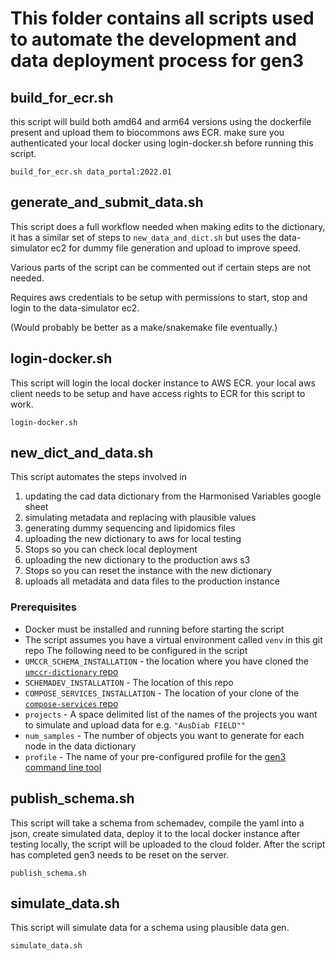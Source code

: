# This folder contains all scripts used to automate the development and data deployment process for gen3

## build_for_ecr.sh
this script will build both amd64 and arm64 versions using the dockerfile present and upload them to biocommons aws ECR. make sure you authenticated your local docker using login-docker.sh before running this script.
```shell
build_for_ecr.sh data_portal:2022.01
```

## generate_and_submit_data.sh
This script does a full workflow needed when making edits to the dictionary, it has a similar set of steps to `new_data_and_dict.sh` but uses the data-simulator ec2 for dummy file generation and upload to improve speed.

Various parts of the script can be commented out if certain steps are not needed.

Requires aws credentials to be setup with permissions to start, stop and login to the data-simulator ec2.

(Would probably be better as a make/snakemake file eventually.)

## login-docker.sh
This script will login the local docker instance to AWS ECR. your local aws client needs to be setup and have access rights to ECR for this script to work.
```shell
login-docker.sh
```

## new_dict_and_data.sh
This script automates the steps involved in
1. updating the cad data dictionary from the Harmonised Variables google sheet
2. simulating metadata and replacing with plausible values
3. generating dummy sequencing and lipidomics files
4. uploading the new dictionary to aws for local testing
5. Stops so you can check local deployment
6. uploading the new dictionary to the production aws s3
7. Stops so you can reset the instance with the new dictionary
8. uploads all metadata and data files to the production instance

### Prerequisites 
- Docker must be installed and running before starting the script
- The script assumes you have a virtual environment called `venv` in this git repo
The following need to be configured in the script 
- `UMCCR_SCHEMA_INSTALLATION` - the location where you have cloned the [`umccr-dictionary` repo](https://github.com/umccr/umccr-dictionary)
- `SCHEMADEV_INSTALLATION` - The location of this repo
- `COMPOSE_SERVICES_INSTALLATION` - The location of your clone of the [`compose-services` repo](https://github.com/uc-cdis/compose-services)
- `projects` - A space delimited list of the names of the projects you want to simulate and upload data for e.g. `"AusDiab FIELD""`
- `num_samples` - The number of objects you want to generate for each node in the data dictionary
- `profile` - The name of your pre-configured profile for the [gen3 command line tool](https://gen3.org/resources/user/gen3-client/#3-upload-data-files)

## publish_schema.sh
This script will take a schema from schemadev, compile the yaml into a json, create simulated data, deploy it to the local docker instance
after testing locally, the script will be uploaded to the cloud folder. After the script has completed gen3 needs to be reset on the server.

```shell
publish_schema.sh
```

## simulate_data.sh
This script will simulate data for a schema using plausible data gen. 

```shell
simulate_data.sh
```